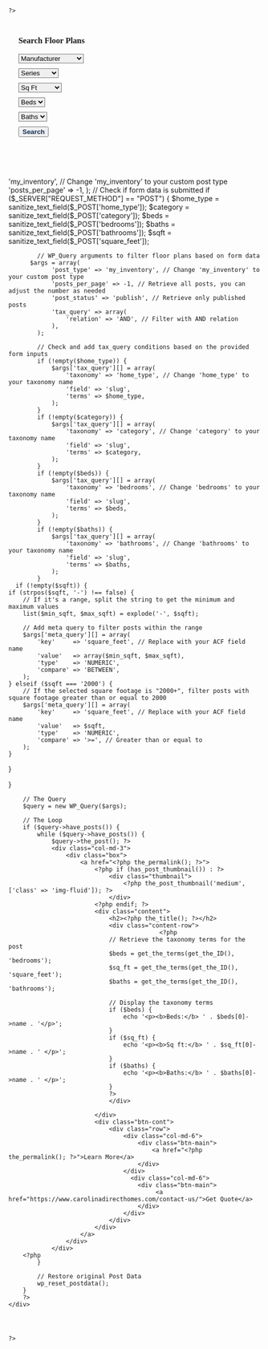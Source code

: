 <?php get_header();
// Template Name: Test
?>
<link rel="stylesheet" href="https://maxcdn.bootstrapcdn.com/bootstrap/4.5.2/css/bootstrap.min.css">
<script src="https://ajax.googleapis.com/ajax/libs/jquery/3.5.1/jquery.min.js"></script>
<style>
  @media(min-width: 1200px){
        .elementor-container, .container{
        max-width: 1280px !important;
    }
  }
  form{
      font-family: poppins;
  }
  div#search-results {
    padding-top: 50px;
    padding-bottom: 40px;
}

.box a:hover{
    text-decoration: none !important;
}
.btn-main a:hover{
    text-decoration: none !important;
}
.btn-main a {
    text-align: center;
    font-family: &#039;
    font-size: 14px;
    font-weight: 600;
    color: white;
    background-color: #0E2E5B;
    padding: 5px 5px 5px 5px;
    border-radius: 5px;
    font-family: poppins;
    margin: 10px 0px 0px 0px;
}
  .row>* {
    display: inline-block;
    vertical-align: top;
    /* Align items to the top */
    margin-right: 10px;
    /* Add some space between items */
  }

  .row {
    display: flex;
    flex-direction: row;
    justify-content: center;
    flex-wrap: nowrap;
  }
  .content-row p{
      font-family: poppins;
  }
  #search-results > .row>* {

    padding: 0px;
}
div#search-results .content h2 {
    font-family: poppins;
    font-size: 22px;
    font-weight: 600;
    margin: 10px 0px;
}
div#search-results > .row {
    display: flex;
    flex-direction: row;
    justify-content: unset;
    flex-wrap: wrap;
  }
  div#search-results > .row > .col-md-3 {
    margin-right: unset !important;
    padding: 0 5px;
  }
  .e-h1-t {

    margin-left: -27px;
}
button.dealer-fp-searchbar-button.form-control {
    color: #0E2E5B;
    font-weight: 700;
    transition: all .2s ease;
}
button.dealer-fp-searchbar-button.form-control:hover {
    color: white;
    font-weight: 700;
    background-color: #0E2E5B;
}
select.form-control {
    background-position: calc(100% - 13px) 13px !important;
    background-image: url(https://www.carolinadirecthomes.com/wp-content/uploads/2024/04/8541675_caret_down_icon.png) !important;
}
@media(max-width: 1199px) and (min-width: 768px){
  div#search-results > .row {
    flex-wrap: wrap !important;
    display: flex !important;
    justify-content: space-between;
}
div#search-results .row .col-md-3 {
    flex: 0 0 48% !important;
    max-width: 48%;
}
.e-h1-t {
    margin-left: 0px;
}
.dealer-fp-searchbar {
    margin: 0 auto;
    padding: 20px 20px 30px 20px;
}
.form-cont .col-md-12 {
    flex: 0 0 50%;
    margin: 10px 0px 0px 0px;
}
#floorplan-searchbar .row{
    flex-wrap: wrap !important;
}
}
@media(max-width: 767px){
    .btn-cont .row .col-md-6 {
    flex: 0 0 46%;
}
div#search-results {
    padding-top: 30px;
    padding-bottom: 20px;
    padding-left: 40px;
    padding-right: 40px;
}
.btn-cont .row {
    display: flex;
    flex-wrap: wrap;
}
div#search-results > .row {
    flex-wrap: wrap;
}
.form-cont .row {
    flex-wrap: wrap;
}
.dealer-fp-searchbar {
    margin: 0 auto;
    padding: 20px 20px 30px 20px;
}
form#floorplan-searchbar .col-md-12 {
    flex: 0 0 50%;
    padding: 10px 10px 0px 0px;
    margin: 0px;
}
form#floorplan-searchbar select, form#floorplan-searchbar button {
    font-size: 13px !important;
}
.e-h1-t {
    margin-left: -15px;
}

}
</style>
<div class="elementor-inventory-banner">
    <?php 
     $elementor_shortcode = '[elementor-template id="4475"]'; // Replace with your Elementor template shortcode
    echo do_shortcode($elementor_shortcode);
    
    ?>
</div>
<div class="form-cont">
    <div class="container">
    <form method="POST" class="dealer-fp-searchbar" id="floorplan-searchbar">
    <h3 class="e-h1-t">Search Floor Plans</h3>
    <div class="row">
        <div class="col-lg-2 col-md-12">
            <select name="home_type" class="form-control">
                <option class="option" selected="selected" value="">Manufacturer</option>
                <option class="option" value="feetwood_home">Fleetwood Homes</option>
                <option class="option" value="legacy_homes">Legacy Homes</option>
                <option class="option" value="champion-homes">Champion Homes</option>
            </select>
        </div>
        <div class="col-lg-2 col-md-12 series">
            <select name="category" class="form-control">
                <option class="option" selected="selected" value="">Series</option>
                <optgroup label="Fleetwood Homes">
                    <option class="option" value="edge">Edge</option>
                    <option class="option" value="xtreme">Xtreme</option>
                </optgroup>
                <!-- Add other optgroup elements as needed -->
            </select>
        </div>
        <div class="col-lg-2 col-md-12">
         <select name="square_feet" class="form-control">
                <option class="option" selected="selected" value="">Sq Ft</option>
                <option class="option" value="100-500">100-500</option>
                <option class="option" value="500-1000">500-1000</option>
                <option class="option" value="1000-1500">1000-1500</option>
                <option class="option" value="1500-2000">1500-2000</option>
                <option class="option" value="2000">2000+</option>
            </select>
        </div>
        <div class="col-lg-2 col-md-12">
            <select name="bedrooms" class="form-control">
                <option selected="selected" value="">Beds</option>
                <option value="1">1</option>
                <option value="2">2</option>
                <option value="3">3</option>
                <option value="4">4</option>
                <option value="5">5</option>
            </select>
        </div>
        <div class="col-lg-2 col-md-12">
            <select name="bathrooms" class="form-control">
                <option selected="selected" value="">Baths</option>
                <option value="1">1</option>
                <option value="2">2</option>
                <option value="3">3</option>
                <option value="4">4</option>
            </select>
        </div>
        <div class="col-lg-2 col-md-12">
            <button type="submit" class="dealer-fp-searchbar-button form-control">Search</button>
        </div>
    </div>
</form>

</div>
</div>

<div class="container" id="search-results">
    <div class="row">
        <?php
          $args = array(
        'post_type' => 'my_inventory', // Change 'my_inventory' to your custom post type
        'posts_per_page' => -1,
        );
        // Check if form data is submitted
        if ($_SERVER["REQUEST_METHOD"] == "POST") {
            $home_type = sanitize_text_field($_POST['home_type']);
            $category = sanitize_text_field($_POST['category']);
            $beds = sanitize_text_field($_POST['bedrooms']);
            $baths = sanitize_text_field($_POST['bathrooms']);
            $sqft = sanitize_text_field($_POST['square_feet']);
            
            // WP_Query arguments to filter floor plans based on form data
          $args = array(
                'post_type' => 'my_inventory', // Change 'my_inventory' to your custom post type
                'posts_per_page' => -1, // Retrieve all posts, you can adjust the number as needed
                'post_status' => 'publish', // Retrieve only published posts
                'tax_query' => array(
                    'relation' => 'AND', // Filter with AND relation
                ),
            );

            // Check and add tax_query conditions based on the provided form inputs
            if (!empty($home_type)) {
                $args['tax_query'][] = array(
                    'taxonomy' => 'home_type', // Change 'home_type' to your taxonomy name
                    'field' => 'slug',
                    'terms' => $home_type,
                );
            }
            if (!empty($category)) {
                $args['tax_query'][] = array(
                    'taxonomy' => 'category', // Change 'category' to your taxonomy name
                    'field' => 'slug',
                    'terms' => $category,
                );
            }
            if (!empty($beds)) {
                $args['tax_query'][] = array(
                    'taxonomy' => 'bedrooms', // Change 'bedrooms' to your taxonomy name
                    'field' => 'slug',
                    'terms' => $beds,
                );
            }
            if (!empty($baths)) {
                $args['tax_query'][] = array(
                    'taxonomy' => 'bathrooms', // Change 'bathrooms' to your taxonomy name
                    'field' => 'slug',
                    'terms' => $baths,
                );
            }
      if (!empty($sqft)) {
    if (strpos($sqft, '-') !== false) {
        // If it's a range, split the string to get the minimum and maximum values
        list($min_sqft, $max_sqft) = explode('-', $sqft);

        // Add meta query to filter posts within the range
        $args['meta_query'][] = array(
            'key'     => 'square_feet', // Replace with your ACF field name
            'value'   => array($min_sqft, $max_sqft),
            'type'    => 'NUMERIC',
            'compare' => 'BETWEEN',
        );
    } elseif ($sqft === '2000') {
        // If the selected square footage is "2000+", filter posts with square footage greater than or equal to 2000
        $args['meta_query'][] = array(
            'key'     => 'square_feet', // Replace with your ACF field name
            'value'   => $sqft,
            'type'    => 'NUMERIC',
            'compare' => '>=', // Greater than or equal to
        );
    }
}
        
        

}
       
        // The Query
        $query = new WP_Query($args);

        // The Loop
        if ($query->have_posts()) {
            while ($query->have_posts()) {
                $query->the_post(); ?>
                <div class="col-md-3">
                    <div class="box">
                        <a href="<?php the_permalink(); ?>">
                            <?php if (has_post_thumbnail()) : ?>
                                <div class="thumbnail">
                                    <?php the_post_thumbnail('medium', ['class' => 'img-fluid']); ?>
                                </div>
                            <?php endif; ?>
                            <div class="content">
                                <h2><?php the_title(); ?></h2>
                                <div class="content-row">
                                              <?php
                                // Retrieve the taxonomy terms for the post
                                $beds = get_the_terms(get_the_ID(), 'bedrooms');
                                $sq_ft = get_the_terms(get_the_ID(), 'square_feet');
                                $baths = get_the_terms(get_the_ID(), 'bathrooms');
            
                                // Display the taxonomy terms
                                if ($beds) {
                                    echo '<p><b>Beds:</b> ' . $beds[0]->name . '</p>';
                                }
                                if ($sq_ft) {
                                    echo '<p><b>Sq ft:</b> ' . $sq_ft[0]->name . ' </p>';
                                }
                                if ($baths) {
                                    echo '<p><b>Baths:</b> ' . $baths[0]->name . ' </p>';
                                }
                                ?>
                                </div>
                      
                            </div>
                            <div class="btn-cont">
                                <div class="row">
                                    <div class="col-md-6">
                                        <div class="btn-main">
                                            <a href="<?php the_permalink(); ?>">Learn More</a>
                                        </div>
                                    </div>
                                      <div class="col-md-6">
                                        <div class="btn-main">
                                             <a href="https://www.carolinadirecthomes.com/contact-us/">Get Quote</a>
                                        </div>
                                    </div>
                                </div>
                            </div>
                        </a>
                    </div>
                </div>
        <?php
            }

            // Restore original Post Data
            wp_reset_postdata();
        }
        ?>
    </div>
</div>
</div>
</div>
</div>
<div class="elementor-slider-main">
    <?php 
     $elementor_shortcode = '[elementor-template id="4472"]'; // Replace with your Elementor template shortcode
    echo do_shortcode($elementor_shortcode);
    
    ?>
</div>

<script>
$(document).ready(function(){
    // AJAX form submission
    $('#floorplan-searchbar').submit(function(e){
        e.preventDefault(); // Prevent default form submission
        var formData = $(this).serialize(); // Serialize form data

        // AJAX request
        $.ajax({
            type: 'POST',
            url: window.location.href, // PHP script to handle form submission and filter results
            data: formData,
            success: function(response){
                console.log(formData)
                    var doc = document.createElement('div');
                    doc.innerHTML = response;
                    var extractedSection = doc.querySelector('#search-results');
                    if (extractedSection !== null) {
                               $('#search-results').html(extractedSection.innerHTML);
                               console.log(extractedSection.innerHTML);
                    } else {
                        console.error('Specified section not found in the response.');
                    }
            }
        });
    });
});
</script>

<?php get_footer();?>
